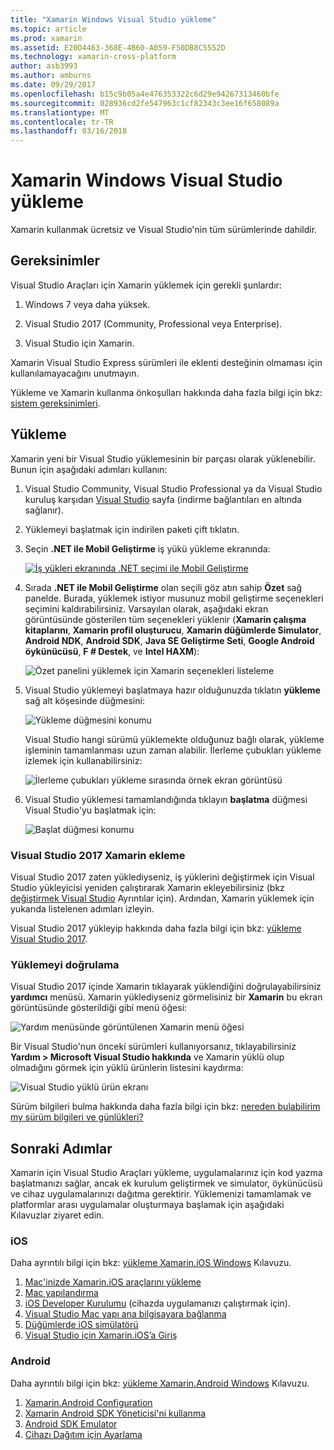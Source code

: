 ```yaml
---
title: "Xamarin Windows Visual Studio yükleme"
ms.topic: article
ms.prod: xamarin
ms.assetid: E20D4463-368E-4B60-A059-F50DB8C5552D
ms.technology: xamarin-cross-platform
author: asb3993
ms.author: amburns
ms.date: 09/29/2017
ms.openlocfilehash: b15c9b05a4e476353322c6d29e94267313460bfe
ms.sourcegitcommit: 028936cd2fe547963c1cf82343c3ee16f658089a
ms.translationtype: MT
ms.contentlocale: tr-TR
ms.lasthandoff: 03/16/2018
---
```

# <a name="installing-xamarin-in-visual-studio-on-windows"></a>Xamarin Windows Visual Studio yükleme

Xamarin kullanmak ücretsiz ve Visual Studio'nin tüm sürümlerinde dahildir.

<a name="requirements" />

## <a name="requirements"></a>Gereksinimler

Visual Studio Araçları için Xamarin yüklemek için gerekli şunlardır:

1. Windows 7 veya daha yüksek.

2. Visual Studio 2017 (Community, Professional veya Enterprise).

3. Visual Studio için Xamarin.

Xamarin Visual Studio Express sürümleri ile eklenti desteğinin olmaması için kullanılamayacağını unutmayın.

Yükleme ve Xamarin kullanma önkoşulları hakkında daha fazla bilgi için bkz: [sistem gereksinimleri](~/cross-platform/get-started/requirements.md).


<a name="installation" />

## <a name="installation"></a>Yükleme

Xamarin yeni bir Visual Studio yüklemesinin bir parçası olarak yüklenebilir.
Bunun için aşağıdaki adımları kullanın:

1. Visual Studio Community, Visual Studio Professional ya da Visual Studio kuruluş karşıdan [Visual Studio](https://www.visualstudio.com/vs/) sayfa (indirme bağlantıları en altında sağlanır).

2. Yüklemeyi başlatmak için indirilen paketi çift tıklatın.

3. Seçin **.NET ile Mobil Geliştirme** iş yükü yükleme ekranında: 

    [![İş yükleri ekranında .NET seçimi ile Mobil Geliştirme](windows-images/01-mobile-dev-workload-sml.png)](windows-images/01-mobile-dev-workload.png#lightbox)

4. Sırada **.NET ile Mobil Geliştirme** olan seçili göz atın sahip **Özet** sağ panelde. Burada, yüklemek istiyor musunuz mobil geliştirme seçenekleri seçimini kaldırabilirsiniz. Varsayılan olarak, aşağıdaki ekran görüntüsünde gösterilen tüm seçenekleri yüklenir (**Xamarin çalışma kitaplarını**, **Xamarin profil oluşturucu**, **Xamarin düğümlerde Simulator**,  **Android NDK**, **Android SDK**, **Java SE Geliştirme Seti**, **Google Android öykünücüsü**, **F # Destek**, ve **Intel HAXM**):

    ![Özet panelini yüklemek için Xamarin seçenekleri listeleme](windows-images/02-summary.png)

5. Visual Studio yüklemeyi başlatmaya hazır olduğunuzda tıklatın **yükleme** sağ alt köşesinde düğmesini:

    ![Yükleme düğmesini konumu](windows-images/03-click-install.png)

   Visual Studio hangi sürümü yüklemekte olduğunuz bağlı olarak, yükleme işleminin tamamlanması uzun zaman alabilir. İlerleme çubukları yükleme izlemek için kullanabilirsiniz:

    ![İlerleme çubukları yükleme sırasında örnek ekran görüntüsü](windows-images/04-progress-bars.png)

6. Visual Studio yüklemesi tamamlandığında tıklayın **başlatma** düğmesi Visual Studio'yu başlatmak için:

    ![Başlat düğmesi konumu](windows-images/05-launch.png)


<a name="vs2017" />

### <a name="adding-xamarin-to-visual-studio-2017"></a>Visual Studio 2017 Xamarin ekleme

Visual Studio 2017 zaten yüklediyseniz, iş yüklerini değiştirmek için Visual Studio yükleyicisi yeniden çalıştırarak Xamarin ekleyebilirsiniz (bkz [değiştirmek Visual Studio](https://docs.microsoft.com/visualstudio/install/modify-visual-studio) Ayrıntılar için). Ardından, Xamarin yüklemek için yukarıda listelenen adımları izleyin.

Visual Studio 2017 yükleyip hakkında daha fazla bilgi için bkz: [yükleme Visual Studio 2017](https://docs.microsoft.com/visualstudio/install/install-visual-studio).


### <a name="verifying-installation"></a>Yüklemeyi doğrulama

Visual Studio 2017 içinde Xamarin tıklayarak yüklendiğini doğrulayabilirsiniz **yardımcı** menüsü. Xamarin yüklediyseniz görmelisiniz bir **Xamarin** bu ekran görüntüsünde gösterildiği gibi menü öğesi:

![Yardım menüsünde görüntülenen Xamarin menü öğesi](windows-images/12-xamarin-menu-item.png)

Bir Visual Studio'nun önceki sürümleri kullanıyorsanız, tıklayabilirsiniz **Yardım > Microsoft Visual Studio hakkında** ve Xamarin yüklü olup olmadığını görmek için yüklü ürünlerin listesini kaydırma:

![Visual Studio yüklü ürün ekranı](windows-images/13-xamarin-is-installed.png)

Sürüm bilgileri bulma hakkında daha fazla bilgi için bkz: [nereden bulabilirim my sürüm bilgileri ve günlükleri?](~/cross-platform/troubleshooting/questions/version-logs.md)

<a name="nextsteps" />

## <a name="next-steps"></a>Sonraki Adımlar

Xamarin için Visual Studio Araçları yükleme, uygulamalarınız için kod yazma başlatmanızı sağlar, ancak ek kurulum geliştirmek ve simulator, öykünücüsü ve cihaz uygulamalarınızı dağıtma gerektirir. Yüklemenizi tamamlamak ve platformlar arası uygulamalar oluşturmaya başlamak için aşağıdaki Kılavuzlar ziyaret edin.

### <a name="ios"></a>iOS

Daha ayrıntılı bilgi için bkz: [yükleme Xamarin.iOS Windows](~/ios/get-started/installation/windows/index.md) Kılavuzu. 

1. [Mac'inizde Xamarin.iOS araçlarını yükleme](~/ios/get-started/installation/windows/index.md#installation)
2. [Mac yapılandırma](~/ios/get-started/installation/windows/index.md#configuration)
3. [iOS Developer Kurulumu](~/ios/get-started/installation/windows/index.md#developersetup) (cihazda uygulamanızı çalıştırmak için).
4. [Visual Studio Mac yapı ana bilgisayara bağlanma](~/ios/get-started/installation/windows/index.md#connectingtomac)
5. [Düğümlerde iOS simülatörü](~/tools/ios-simulator.md)
6. [Visual Studio için Xamarin.iOS’a Giriş](~/ios/get-started/installation/windows/introduction-to-xamarin-ios-for-visual-studio.md)

### <a name="android"></a>Android

Daha ayrıntılı bilgi için bkz: [yükleme Xamarin.Android Windows](~/android/get-started/installation/windows.md) Kılavuzu.

1. [Xamarin.Android Configuration](~/android/get-started/installation/windows.md#configuration)
2. [Xamarin Android SDK Yöneticisi'ni kullanma](~/android/get-started/installation/android-sdk.md?ide=vs)
3. [Android SDK Emulator](~/android/get-started/installation/android-emulator/index.md)
4. [Cihazı Dağıtım için Ayarlama](~/android/get-started/installation/set-up-device-for-development.md)
